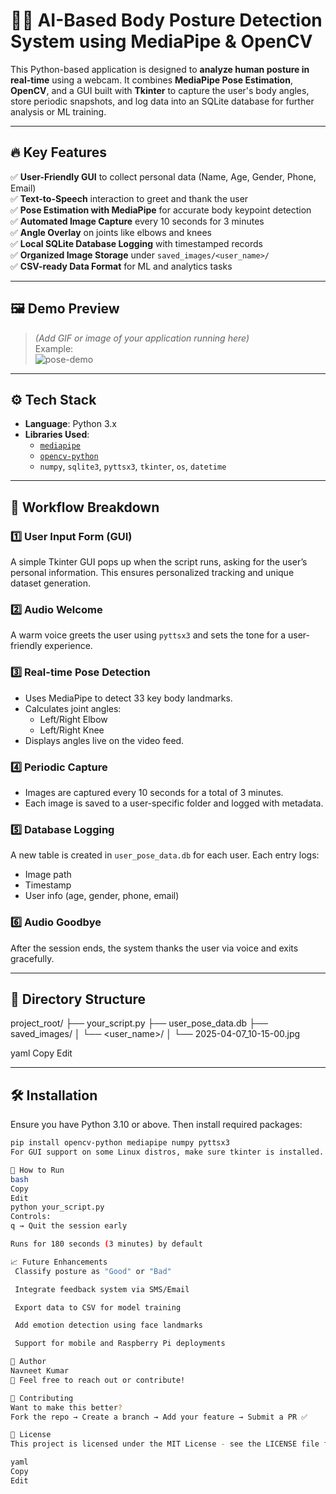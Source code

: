 # 🧍‍♂️ AI-Based Body Posture Detection System using MediaPipe & OpenCV

This Python-based application is designed to **analyze human posture in real-time** using a webcam. It combines **MediaPipe Pose Estimation**, **OpenCV**, and a GUI built with **Tkinter** to capture the user's body angles, store periodic snapshots, and log data into an SQLite database for further analysis or ML training.

---

## 🔥 Key Features

✅ **User-Friendly GUI** to collect personal data (Name, Age, Gender, Phone, Email)  
✅ **Text-to-Speech** interaction to greet and thank the user  
✅ **Pose Estimation with MediaPipe** for accurate body keypoint detection  
✅ **Automated Image Capture** every 10 seconds for 3 minutes  
✅ **Angle Overlay** on joints like elbows and knees  
✅ **Local SQLite Database Logging** with timestamped records  
✅ **Organized Image Storage** under `saved_images/<user_name>/`  
✅ **CSV-ready Data Format** for ML and analytics tasks

---

## 🖼️ Demo Preview

> *(Add GIF or image of your application running here)*  
> Example:  
> ![pose-demo](https://user-images.githubusercontent.com/your_image_url/demo.gif)

---

## ⚙️ Tech Stack

- **Language**: Python 3.x  
- **Libraries Used**:
  - [`mediapipe`](https://google.github.io/mediapipe/)
  - [`opencv-python`](https://pypi.org/project/opencv-python/)
  - `numpy`, `sqlite3`, `pyttsx3`, `tkinter`, `os`, `datetime`

---

## 🧭 Workflow Breakdown

### 1️⃣ User Input Form (GUI)
A simple Tkinter GUI pops up when the script runs, asking for the user’s personal information. This ensures personalized tracking and unique dataset generation.

### 2️⃣ Audio Welcome
A warm voice greets the user using `pyttsx3` and sets the tone for a user-friendly experience.

### 3️⃣ Real-time Pose Detection
- Uses MediaPipe to detect 33 key body landmarks.
- Calculates joint angles:
  - Left/Right Elbow
  - Left/Right Knee
- Displays angles live on the video feed.

### 4️⃣ Periodic Capture
- Images are captured every 10 seconds for a total of 3 minutes.
- Each image is saved to a user-specific folder and logged with metadata.

### 5️⃣ Database Logging
A new table is created in `user_pose_data.db` for each user. Each entry logs:
- Image path
- Timestamp
- User info (age, gender, phone, email)

### 6️⃣ Audio Goodbye
After the session ends, the system thanks the user via voice and exits gracefully.

---

## 📂 Directory Structure

project_root/ ├── your_script.py ├── user_pose_data.db ├── saved_images/ │ └── <user_name>/ │ └── 2025-04-07_10-15-00.jpg

yaml
Copy
Edit

---

## 🛠️ Installation

Ensure you have Python 3.10 or above. Then install required packages:

```bash
pip install opencv-python mediapipe numpy pyttsx3
For GUI support on some Linux distros, make sure tkinter is installed.

🚀 How to Run
bash
Copy
Edit
python your_script.py
Controls:
q → Quit the session early

Runs for 180 seconds (3 minutes) by default

📈 Future Enhancements
 Classify posture as "Good" or "Bad"

 Integrate feedback system via SMS/Email

 Export data to CSV for model training

 Add emotion detection using face landmarks

 Support for mobile and Raspberry Pi deployments

🙋 Author
Navneet Kumar
📧 Feel free to reach out or contribute!

🤝 Contributing
Want to make this better?
Fork the repo → Create a branch → Add your feature → Submit a PR ✅

📄 License
This project is licensed under the MIT License - see the LICENSE file for details.

yaml
Copy
Edit
